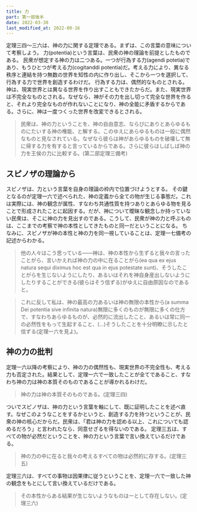 ```yaml
---
title: 力
part: 第一部後半
date: 2022-03-30
last_modified_at: 2022-09-16
---
```


定理三四～三六は、神の力に関する定理である。まずは、この言葉の意味について考察しよう。
力(potentia)という言葉は、民衆の神の理論を前提としたものである。
民衆が想定する神の力は二つある。一つが行為する力(agendi potetia)であり、もうひとつが考える力(cogitanddi potentia)だ。考える力により、異なる秩序と連結を持つ無数の世界を知性の内に作り出し、そこから一つを選択して、行為する力で世界を創造するわけだ。
行為する力は、偶然的なものとされる。神は、現実世界とは異なる世界を作り出すこともできたからだ。また、現実世界は不完全なものとされる。なぜなら、神がその力を出し切って完全な世界を作ると、それより完全なものが作れないことになり、神の全能に矛盾するからである。さらに、神は一度つくった世界を改変できるとされる。

>民衆は、神の力ということを、神の自由意志、ならびにありとあらゆるものにたいする神の権能、と解する。このゆえにあらゆるものは一般に偶然なものと見なされている。なぜなら彼らは神があらゆるものを破壊して無に帰する力を有すると言っているからである。さらに彼らはしばしば神の力を王侯の力に比較する。(第二部定理三備考)

## スピノザの理論から

スピノザは、力という言葉を自身の理論の枠内で位置づけようとする。
その鍵となるのが定理一六で述べられた、神の定義から全ての物が生じる事態だ。これは実際には、神の観念が属性、すなわち共通性質を持つありとあらゆる物を見ることで形成されたことに起因する。だが、神について曖昧な観念しか持っていない民衆は、そこに神の力を見出すのである。こうして、民衆が神の力と呼ぶものは、ここまでの考察で神の本性としてきたものと同一だということになる。
ちなみに、スピノザが神の本性と神の力を同一視していることは、定理一七備考の記述からわかる。

>他の人々はこう思っている――神は、神の本性から生ずると我々の言ったことがら、言いかえれば神の力の中に在ることがら(ea qua ex ejus natura sequi diximus hoc est qua in ejus potestate sunt)、そうしたことがらを生じないようにしたり、あるいはそれを神自身産出しないようにしたりすることができる(彼らはそう信ずる)がゆえに自由原因なのであると。

>これに反して私は、神の最高の力あるいは神の無限の本性から(a summa Dei potentia sive infinita natura)無限に多くのものが無限に多くの仕方で、すなわちあらゆるものが、必然的に流出したこと、あるいは常に同一の必然性をもって生起すること、(...)そうしたことを十分明瞭に示したと信ずる(定理一六を見よ)。

## 神の力の批判

定理一六以降の考察により、神の力の偶然性も、現実世界の不完全性も、考える力も否定された。結果として、定理一六で一致したことが全てであること、すなわち神の力は神の本質そのものであることが導かれるわけだ。

>神の力は神の本質そのものである。(定理三四)

ついでスピノザは、神の力という言葉を軸にして、既に証明したことを述べ直す。なぜこのようなことをするかというと、創造する力を持つということが、民衆の神の核心だからだ。民衆は、「君は神の力を認める以上、これについても認めるだろう」と言われたなら、同意せざるを得ないのである。
定理三五は、すべての物が必然だということを、神の力という言葉で言い換えているだけである。

>神の力の中に在ると我々の考えるすべての物は必然的に存する。(定理三五)

定理三六は、すべての事物は因果律に従うということを、定理一六で一致した神の観念をもとにして言い換えているだけである。

>その本性からある結果が生じないようなものは一として存在しない。(定理三六)
